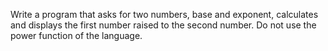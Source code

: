 Write a program that asks for two numbers, base and exponent, calculates and displays the first number raised to the second number. Do not use the power function of the language.